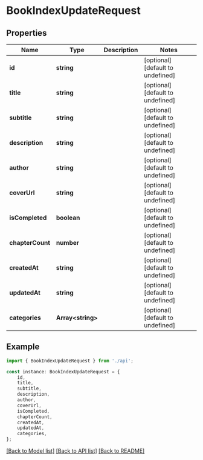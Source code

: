 # BookIndexUpdateRequest


## Properties

Name | Type | Description | Notes
------------ | ------------- | ------------- | -------------
**id** | **string** |  | [optional] [default to undefined]
**title** | **string** |  | [optional] [default to undefined]
**subtitle** | **string** |  | [optional] [default to undefined]
**description** | **string** |  | [optional] [default to undefined]
**author** | **string** |  | [optional] [default to undefined]
**coverUrl** | **string** |  | [optional] [default to undefined]
**isCompleted** | **boolean** |  | [optional] [default to undefined]
**chapterCount** | **number** |  | [optional] [default to undefined]
**createdAt** | **string** |  | [optional] [default to undefined]
**updatedAt** | **string** |  | [optional] [default to undefined]
**categories** | **Array&lt;string&gt;** |  | [optional] [default to undefined]

## Example

```typescript
import { BookIndexUpdateRequest } from './api';

const instance: BookIndexUpdateRequest = {
    id,
    title,
    subtitle,
    description,
    author,
    coverUrl,
    isCompleted,
    chapterCount,
    createdAt,
    updatedAt,
    categories,
};
```

[[Back to Model list]](../README.md#documentation-for-models) [[Back to API list]](../README.md#documentation-for-api-endpoints) [[Back to README]](../README.md)
